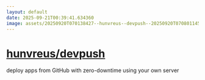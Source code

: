 ```yaml
---
layout: default
date: 2025-09-21T00:39:41.634360
image: assets/20250920T070138427--hunvreus--devpush--20250920T070801145--cropped.png
---
```


# [hunvreus/devpush](https://github.com/hunvreus/devpush)

deploy apps from GitHub with zero-downtime using your own server
